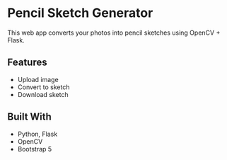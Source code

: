# Pencil Sketch Generator
This web app converts your photos into pencil sketches using OpenCV + Flask.

## Features
- Upload image
- Convert to sketch
- Download sketch

## Built With
- Python, Flask
- OpenCV
- Bootstrap 5
